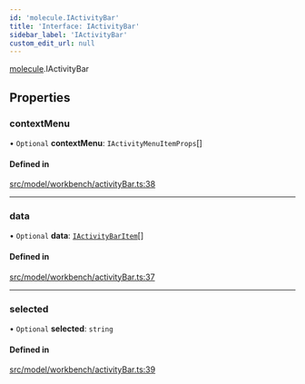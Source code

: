 ```yaml
---
id: 'molecule.IActivityBar'
title: 'Interface: IActivityBar'
sidebar_label: 'IActivityBar'
custom_edit_url: null
---
```


[molecule](../namespaces/molecule).IActivityBar

## Properties

### contextMenu

• `Optional` **contextMenu**: `IActivityMenuItemProps`[]

#### Defined in

[src/model/workbench/activityBar.ts:38](https://github.com/DTStack/molecule/blob/3c64296/src/model/workbench/activityBar.ts#L38)

---

### data

• `Optional` **data**: [`IActivityBarItem`](molecule.IActivityBarItem)[]

#### Defined in

[src/model/workbench/activityBar.ts:37](https://github.com/DTStack/molecule/blob/3c64296/src/model/workbench/activityBar.ts#L37)

---

### selected

• `Optional` **selected**: `string`

#### Defined in

[src/model/workbench/activityBar.ts:39](https://github.com/DTStack/molecule/blob/3c64296/src/model/workbench/activityBar.ts#L39)
